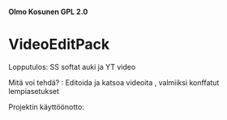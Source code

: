 **Olmo Kosunen GPL 2.0**

# VideoEditPack

Lopputulos: SS softat auki ja YT video

Mitä voi tehdä? : Editoida ja katsoa videoita , valmiiksi konffatut lempiasetukset

Projektin käyttöönotto:


